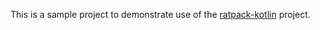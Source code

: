 This is a sample project to demonstrate use of the [ratpack-kotlin](https://github.com/drmaas/ratpack-kotlin) project.
